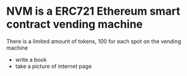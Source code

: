 # NVM is a ERC721 Ethereum smart contract vending machine

There is a limited amount of tokens, 100 for each spot on the vending machine

- write a book
- take a picture of internet page



